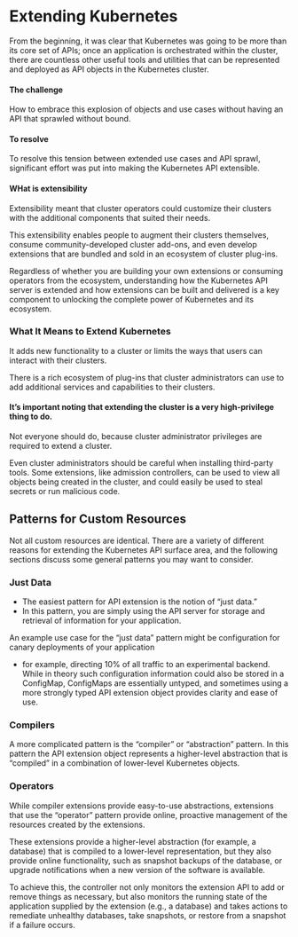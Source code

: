 # Extending Kubernetes
From the beginning, it was clear that Kubernetes was going to be more than its core set of APIs; once an application is orchestrated within the cluster, there are countless other useful tools and utilities that can be represented and deployed as API objects in the Kubernetes cluster. 


#### The challenge
How to embrace this explosion of objects and use cases without having an API that sprawled without bound.

#### To resolve 
To resolve this tension between extended use cases and API sprawl, significant effort was put into making the Kubernetes API extensible. 

#### WHat is extensibility 
Extensibility meant that cluster operators could customize their clusters with the additional components that suited their needs.

This extensibility enables people to augment their clusters themselves, consume community-developed cluster add-ons, and even develop extensions that are bundled and sold in an ecosystem of cluster plug-ins.

Regardless of whether you are building your own extensions or consuming operators from the ecosystem, understanding how the Kubernetes API server is extended and how extensions can be built and delivered is a key component to unlocking the complete power of Kubernetes and its ecosystem. 


### What It Means to Extend Kubernetes
It adds new functionality to a cluster or limits the ways that users can interact with their clusters.

There is a rich ecosystem of plug-ins that cluster administrators can use to add additional services and capabilities to their clusters.

#### It’s important noting that extending the cluster is a very high-privilege thing to do. 
Not everyone should do, because cluster administrator privileges are required to extend a cluster. 

Even cluster administrators should be careful when installing third-party tools. Some extensions, like admission controllers, can be used to view all objects being created in the cluster, and could easily be used to steal secrets or run malicious code.


## Patterns for Custom Resources

Not all custom resources are identical. There are a variety of different reasons for extending the Kubernetes API surface area, and the following sections discuss some general patterns you may want to consider.

### Just Data
 - The easiest pattern for API extension is the notion of “just data.”
 - In this pattern, you are simply using the API server for storage and retrieval of information for your application.

An example use case for the “just data” pattern might be configuration for canary deployments of your application
 - for example, directing 10% of all traffic to an experimental backend. While in theory such configuration information could also be stored in a ConfigMap, ConfigMaps are essentially untyped, and sometimes using a more strongly typed API extension object provides clarity and ease of use.


### Compilers
A more complicated pattern is the “compiler” or “abstraction” pattern. In this pattern the API extension object represents a higher-level abstraction that is “compiled” in a combination of lower-level Kubernetes objects. 


### Operators
While compiler extensions provide easy-to-use abstractions, extensions that use the “operator” pattern provide online, proactive management of the resources created by the extensions.

These extensions provide a higher-level abstraction (for example, a database) that is compiled to a lower-level representation, but they also provide online functionality, such as snapshot backups of the database, or upgrade notifications when a new version of the software is available. 

To achieve this, the controller not only monitors the extension API to add or remove things as necessary, but also monitors the running state of the application supplied by the extension (e.g., a database) and takes actions to remediate unhealthy databases, take snapshots, or restore from a snapshot if a failure occurs. 